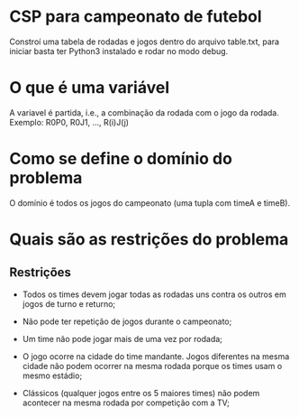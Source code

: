 # CSP para campeonato de futebol
Constroí uma tabela de rodadas e jogos dentro do arquivo table.txt, para iniciar basta ter Python3 instalado e rodar no modo debug.

# O que é uma variável
A variavel é partida, i.e., a combinação da rodada com o jogo da rodada.
Exemplo: R0P0, R0J1, ..., R(i)J(j)

# Como se define o domínio do problema
O domínio é todos os jogos do campeonato (uma tupla com timeA  e timeB).

# Quais são as restrições do problema
## Restrições

- Todos os times devem jogar todas as rodadas uns contra os outros em jogos de turno e returno;

- Não pode ter repetição de jogos durante o campeonato;

- Um time não pode jogar mais de uma vez por rodada;

- O jogo ocorre na cidade do time mandante. Jogos diferentes na mesma cidade não podem ocorrer na mesma rodada porque os times usam o mesmo estádio;

- Clássicos (qualquer jogos entre os 5 maiores times) não podem acontecer na mesma rodada por competição com a TV;

